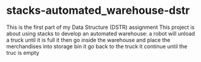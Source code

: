 # stacks-automated_warehouse-dstr
This is the first part of my Data Structure (DSTR) assignment
This project is about using stacks to develop an automated warehouse:
a robot will unload a truck until it is full
it then go inside the warehouse and place the merchandises into storage bin
it go back to the truck
it continue until the truc is empty

